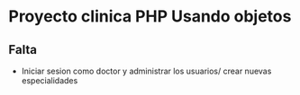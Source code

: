 # Proyecto clinica PHP Usando objetos
## Falta

- Iniciar sesion como doctor y administrar los usuarios/ crear nuevas especialidades

